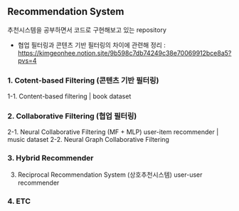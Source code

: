## Recommendation System 
추천시스템을 공부하면서 코드로 구현해보고 있는 repository
- 협업 필터링과 콘텐츠 기반 필터링의 차이에 관련해 정리 : https://kimgeonhee.notion.site/9b598c7db74249c38e70069912bce8a5?pvs=4


### 1. Cotent-based Filtering (콘텐츠 기반 필터링)
1-1. Content-based filtering | book dataset

### 2. Collaborative Filtering (협업 필터링) 
2-1. Neural Collaborative Filtering (MF + MLP) user-item recommender | music dataset 
2-2. Neural Graph Collaborative Filtering



### 3. Hybrid Recommender
3. Reciprocal Recommendation System (상호추천시스템) user-user recommender 

### 4. ETC

